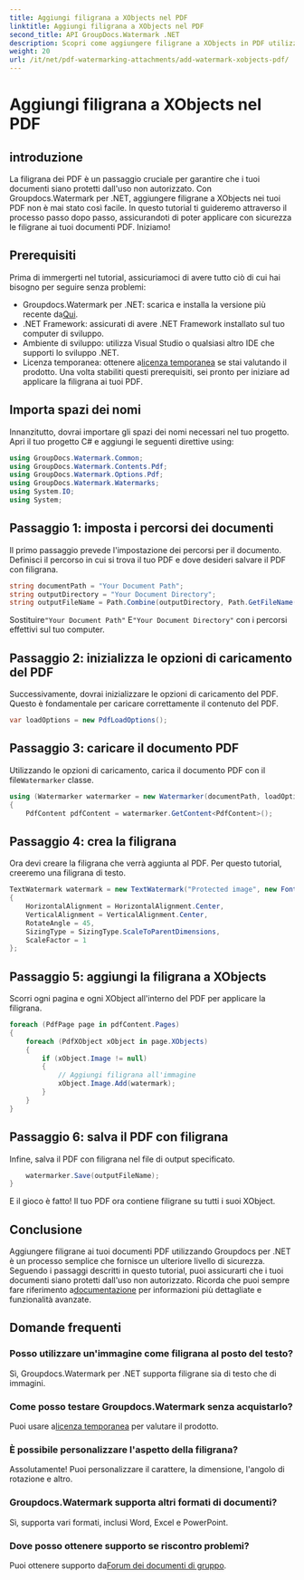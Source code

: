 ```yaml
---
title: Aggiungi filigrana a XObjects nel PDF
linktitle: Aggiungi filigrana a XObjects nel PDF
second_title: API GroupDocs.Watermark .NET
description: Scopri come aggiungere filigrane a XObjects in PDF utilizzando Groupdocs.Watermark per .NET. Segui la nostra guida passo passo per una facile implementazione.
weight: 20
url: /it/net/pdf-watermarking-attachments/add-watermark-xobjects-pdf/
---
```


# Aggiungi filigrana a XObjects nel PDF

## introduzione
La filigrana dei PDF è un passaggio cruciale per garantire che i tuoi documenti siano protetti dall'uso non autorizzato. Con Groupdocs.Watermark per .NET, aggiungere filigrane a XObjects nei tuoi PDF non è mai stato così facile. In questo tutorial ti guideremo attraverso il processo passo dopo passo, assicurandoti di poter applicare con sicurezza le filigrane ai tuoi documenti PDF. Iniziamo!
## Prerequisiti
Prima di immergerti nel tutorial, assicuriamoci di avere tutto ciò di cui hai bisogno per seguire senza problemi:
-  Groupdocs.Watermark per .NET: scarica e installa la versione più recente da[Qui](https://releases.groupdocs.com/Watermark/net/).
- .NET Framework: assicurati di avere .NET Framework installato sul tuo computer di sviluppo.
- Ambiente di sviluppo: utilizza Visual Studio o qualsiasi altro IDE che supporti lo sviluppo .NET.
-  Licenza temporanea: ottenere a[licenza temporanea](https://purchase.groupdocs.com/temporary-license/) se stai valutando il prodotto.
Una volta stabiliti questi prerequisiti, sei pronto per iniziare ad applicare la filigrana ai tuoi PDF.
## Importa spazi dei nomi
Innanzitutto, dovrai importare gli spazi dei nomi necessari nel tuo progetto. Apri il tuo progetto C# e aggiungi le seguenti direttive using:
```csharp
using GroupDocs.Watermark.Common;
using GroupDocs.Watermark.Contents.Pdf;
using GroupDocs.Watermark.Options.Pdf;
using GroupDocs.Watermark.Watermarks;
using System.IO;
using System;
```
## Passaggio 1: imposta i percorsi dei documenti
Il primo passaggio prevede l'impostazione dei percorsi per il documento. Definisci il percorso in cui si trova il tuo PDF e dove desideri salvare il PDF con filigrana.
```csharp
string documentPath = "Your Document Path";
string outputDirectory = "Your Document Directory";
string outputFileName = Path.Combine(outputDirectory, Path.GetFileName(documentPath));
```
 Sostituire`"Your Document Path"` E`"Your Document Directory"` con i percorsi effettivi sul tuo computer.
## Passaggio 2: inizializza le opzioni di caricamento del PDF
Successivamente, dovrai inizializzare le opzioni di caricamento del PDF. Questo è fondamentale per caricare correttamente il contenuto del PDF.
```csharp
var loadOptions = new PdfLoadOptions();
```
## Passaggio 3: caricare il documento PDF
Utilizzando le opzioni di caricamento, carica il documento PDF con il file`Watermarker` classe.
```csharp
using (Watermarker watermarker = new Watermarker(documentPath, loadOptions))
{
    PdfContent pdfContent = watermarker.GetContent<PdfContent>();
```
## Passaggio 4: crea la filigrana
Ora devi creare la filigrana che verrà aggiunta al PDF. Per questo tutorial, creeremo una filigrana di testo.
```csharp
TextWatermark watermark = new TextWatermark("Protected image", new Font("Arial", 8))
{
    HorizontalAlignment = HorizontalAlignment.Center,
    VerticalAlignment = VerticalAlignment.Center,
    RotateAngle = 45,
    SizingType = SizingType.ScaleToParentDimensions,
    ScaleFactor = 1
};
```
## Passaggio 5: aggiungi la filigrana a XObjects
Scorri ogni pagina e ogni XObject all'interno del PDF per applicare la filigrana.
```csharp
foreach (PdfPage page in pdfContent.Pages)
{
    foreach (PdfXObject xObject in page.XObjects)
    {
        if (xObject.Image != null)
        {
            // Aggiungi filigrana all'immagine
            xObject.Image.Add(watermark);
        }
    }
}
```
## Passaggio 6: salva il PDF con filigrana
Infine, salva il PDF con filigrana nel file di output specificato.
```csharp
    watermarker.Save(outputFileName);
}
```
E il gioco è fatto! Il tuo PDF ora contiene filigrane su tutti i suoi XObject.
## Conclusione
 Aggiungere filigrane ai tuoi documenti PDF utilizzando Groupdocs per .NET è un processo semplice che fornisce un ulteriore livello di sicurezza. Seguendo i passaggi descritti in questo tutorial, puoi assicurarti che i tuoi documenti siano protetti dall'uso non autorizzato. Ricorda che puoi sempre fare riferimento a[documentazione](https://tutorials.groupdocs.com/Watermark/net/) per informazioni più dettagliate e funzionalità avanzate.
## Domande frequenti
### Posso utilizzare un'immagine come filigrana al posto del testo?
Sì, Groupdocs.Watermark per .NET supporta filigrane sia di testo che di immagini.
### Come posso testare Groupdocs.Watermark senza acquistarlo?
 Puoi usare a[licenza temporanea](https://purchase.groupdocs.com/temporary-license/) per valutare il prodotto.
### È possibile personalizzare l'aspetto della filigrana?
Assolutamente! Puoi personalizzare il carattere, la dimensione, l'angolo di rotazione e altro.
### Groupdocs.Watermark supporta altri formati di documenti?
Sì, supporta vari formati, inclusi Word, Excel e PowerPoint.
### Dove posso ottenere supporto se riscontro problemi?
 Puoi ottenere supporto da[Forum dei documenti di gruppo](https://forum.groupdocs.com/c/watermark/19).